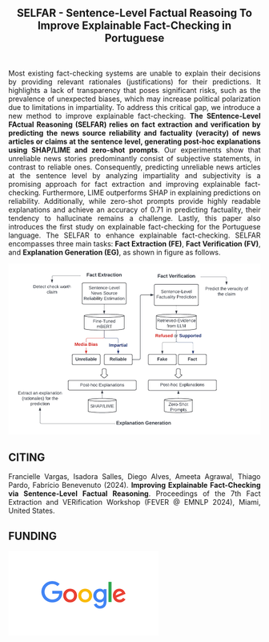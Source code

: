 <h2 align="center"> SELFAR - Sentence-Level Factual Reasoing To Improve Explainable Fact-Checking in Portuguese </h2>  

</br>
<p align="justify"> Most existing fact-checking systems are unable to explain their decisions by providing relevant rationales (justifications) for their predictions. It highlights a lack of transparency that poses significant risks, such as the prevalence of unexpected biases, which may increase political polarization due to limitations in impartiality. To address this critical gap, we introduce a new method to improve explainable fact-checking. <b>The SEntence-Level FActual Reasoning (SELFAR) relies on fact extraction and verification by predicting the news source reliability and factuality (veracity) of news articles or claims at the sentence level, generating post-hoc explanations using SHAP/LIME and zero-shot prompts</b>. Our experiments show that unreliable news stories predominantly consist of subjective statements, in contrast to reliable ones. Consequently, predicting unreliable news articles at the sentence level by analyzing impartiality and subjectivity is a promising approach for fact extraction and improving explainable fact-checking. Furthermore, LIME outperforms SHAP in explaining predictions on reliability. Additionally, while zero-shot prompts provide highly readable explanations and achieve an accuracy of 0.71 in predicting factuality, their tendency to hallucinate remains a challenge. Lastly, this paper also introduces the first study on explainable fact-checking for the Portuguese language. The SELFAR to enhance explainable fact-checking. SELFAR encompasses three main tasks: <b>Fact Extraction (FE)</b>, <b>Fact Verification (FV)</b>, and <b>Explanation Generation (EG)</b>, as shown in figure as follows.
</p> 


 ![SSC-logo-300x171](https://github.com/franciellevargas/franciellevargas.github.io/blob/5a2d7baf37291cc83a10632b11c3341e44358fe7/img/selfar.png)

 
<h2 align="left"> CITING </h2>

<p align="justify">
Francielle Vargas, Isadora Salles, Diego Alves, Ameeta Agrawal, Thiago Pardo, Fabrício Benevenuto (2024). <b>Improving Explainable Fact-Checking via Sentence-Level Factual Reasoning</b>. Proceedings of the 7th Fact Extraction and VERification Workshop (FEVER @ EMNLP 2024), Miami, United States. 
</p>

<h2 align="left"> FUNDING </h2>

![SSC-logo-300x171](https://github.com/franciellevargas/franciellevargas.github.io/blob/fc03a6672ab2937e413e4508a5061abed4a66098/img/google-logo-menor.png)



</br>
